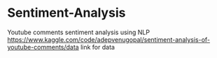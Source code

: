 # Sentiment-Analysis
Youtube comments sentiment analysis using NLP
https://www.kaggle.com/code/adepvenugopal/sentiment-analysis-of-youtube-comments/data
link for data
